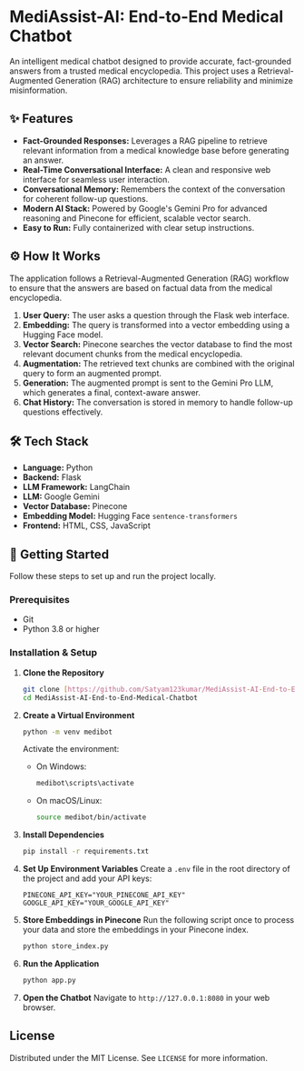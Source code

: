 # MediAssist-AI: End-to-End Medical Chatbot

An intelligent medical chatbot designed to provide accurate, fact-grounded answers from a trusted medical encyclopedia. This project uses a Retrieval-Augmented Generation (RAG) architecture to ensure reliability and minimize misinformation.

## ✨ Features

* **Fact-Grounded Responses:** Leverages a RAG pipeline to retrieve relevant information from a medical knowledge base before generating an answer.
* **Real-Time Conversational Interface:** A clean and responsive web interface for seamless user interaction.
* **Conversational Memory:** Remembers the context of the conversation for coherent follow-up questions.
* **Modern AI Stack:** Powered by Google's Gemini Pro for advanced reasoning and Pinecone for efficient, scalable vector search.
* **Easy to Run:** Fully containerized with clear setup instructions.

## ⚙️ How It Works

The application follows a Retrieval-Augmented Generation (RAG) workflow to ensure that the answers are based on factual data from the medical encyclopedia.

1.  **User Query:** The user asks a question through the Flask web interface.
2.  **Embedding:** The query is transformed into a vector embedding using a Hugging Face model.
3.  **Vector Search:** Pinecone searches the vector database to find the most relevant document chunks from the medical encyclopedia.
4.  **Augmentation:** The retrieved text chunks are combined with the original query to form an augmented prompt.
5.  **Generation:** The augmented prompt is sent to the Gemini Pro LLM, which generates a final, context-aware answer.
6.  **Chat History:** The conversation is stored in memory to handle follow-up questions effectively.

## 🛠️ Tech Stack

* **Language:** Python
* **Backend:** Flask
* **LLM Framework:** LangChain
* **LLM:** Google Gemini
* **Vector Database:** Pinecone
* **Embedding Model:** Hugging Face `sentence-transformers`
* **Frontend:** HTML, CSS, JavaScript

## 🚀 Getting Started

Follow these steps to set up and run the project locally.

### Prerequisites

* Git
* Python 3.8 or higher

### Installation & Setup

1.  **Clone the Repository**
    ```sh
    git clone [https://github.com/Satyam123kumar/MediAssist-AI-End-to-End-Medical-Chatbot.git](https://github.com/Satyam123kumar/MediAssist-AI-End-to-End-Medical-Chatbot.git)
    cd MediAssist-AI-End-to-End-Medical-Chatbot
    ```

2.  **Create a Virtual Environment**
    ```sh
    python -m venv medibot
    ```
    Activate the environment:
    * On Windows:
        ```sh
        medibot\scripts\activate
        ```
    * On macOS/Linux:
        ```sh
        source medibot/bin/activate
        ```

3.  **Install Dependencies**
    ```sh
    pip install -r requirements.txt
    ```

4.  **Set Up Environment Variables**
    Create a `.env` file in the root directory of the project and add your API keys:
    ```env
    PINECONE_API_KEY="YOUR_PINECONE_API_KEY"
    GOOGLE_API_KEY="YOUR_GOOGLE_API_KEY"
    ```

5.  **Store Embeddings in Pinecone**
    Run the following script once to process your data and store the embeddings in your Pinecone index.
    ```sh
    python store_index.py
    ```

6.  **Run the Application**
    ```sh
    python app.py
    ```

7.  **Open the Chatbot**
    Navigate to `http://127.0.0.1:8080` in your web browser.

## License

Distributed under the MIT License. See `LICENSE` for more information.
